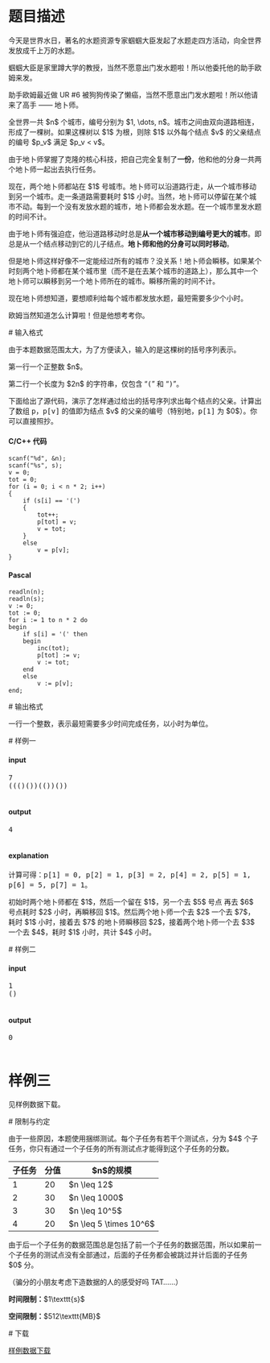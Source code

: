 # 题目描述

<p>今天是世界水日，著名的水题资源专家蝈蝈大臣发起了水题走四方活动，向全世界发放成千上万的水题。</p>
<p>蝈蝈大臣是家里蹲大学的教授，当然不愿意出门发水题啦！所以他委托他的助手欧姆来发。</p>
<p>助手欧姆最近做 UR #6 被狗狗传染了懒癌，当然不愿意出门发水题啦！所以他请来了高手 —— 地卜师。</p>
<p>全世界一共 $n$ 个城市，编号分别为 $1, \dots, n$。城市之间由双向道路相连，形成了一棵树。如果这棵树以 $1$ 为根，则除 $1$ 以外每个结点 $v$ 的父亲结点的编号 $p_v$ 满足 $p_v &lt; v$。</p>
<p>由于地卜师掌握了克隆的核心科技，把自己完全复制了<strong>一份</strong>，他和他的分身一共两个地卜师一起出去执行任务。</p>
<p>现在，两个地卜师都站在 $1$ 号城市。地卜师可以沿道路行走，从一个城市移动到另一个城市。走一条道路需要耗时 $1$ 小时。当然，地卜师可以停留在某个城市不动。每到一个没有发放水题的城市，地卜师都会发水题。在一个城市里发水题的时间不计。</p>
<p>由于地卜师有强迫症，他沿道路移动时总是<strong>从一个城市移动到编号更大的城市</strong>。即总是从一个结点移动到它的儿子结点。<strong>地卜师和他的分身可以同时移动</strong>。</p>
<p>但是地卜师这样好像不一定能经过所有的城市？没关系！地卜师会瞬移。如果某个时刻两个地卜师都在某个城市里（而不是在去某个城市的道路上），那么其中一个地卜师可以瞬移到另一个地卜师所在的城市。瞬移所需的时间不计。</p>
<p>现在地卜师想知道，要想顺利给每个城市都发放水题，最短需要多少个小时。</p>
<p>欧姆当然知道怎么计算啦！但是他想考考你。</p>
# 输入格式


<p>由于本题数据范围太大，为了方便读入，输入的是这棵树的括号序列表示。</p>
<p>第一行一个正整数 $n$。</p>
<p>第二行一个长度为 $2n$ 的字符串，仅包含 “<samp>(</samp>” 和 “<samp>)</samp>”。</p>
<p>下面给出了源代码，演示了怎样通过给出的括号序列求出每个结点的父亲。计算出了数组 <samp>p</samp>，<samp>p[v]</samp> 的值即为结点 $v$ 的父亲的编号（特别地，<samp>p[1]</samp> 为 $0$）。你可以直接照抄。</p>
<h4>C/C++ 代码</h4>
<pre><code class="sh_cpp">scanf(&#34;%d&#34;, &amp;n);
scanf(&#34;%s&#34;, s);
v = 0;
tot = 0;
for (i = 0; i &lt; n * 2; i++)
{
    if (s[i] == &#39;(&#39;)
    {
        tot++;
        p[tot] = v;
        v = tot;
    }
    else
        v = p[v];
}</code></pre>
<h4>Pascal</h4>
<pre><code class="sh_pascal">readln(n);
readln(s);
v := 0;
tot := 0;
for i := 1 to n * 2 do
begin
    if s[i] = &#39;(&#39; then
    begin
        inc(tot);
        p[tot] := v;
        v := tot;
    end
    else
        v := p[v];
end;</code></pre>
# 输出格式


<p>一行一个整数，表示最短需要多少时间完成任务，以小时为单位。</p>
# 样例一


<h4>input</h4>
<pre>7
((()())(())())

</pre>

<h4>output</h4>
<pre>4

</pre>

<h4>explanation</h4>
<p>计算可得：<samp>p[1] = 0, p[2] = 1, p[3] = 2, p[4] = 2, p[5] = 1, p[6] = 5, p[7] = 1</samp>。</p>
<p>初始时两个地卜师都在 $1$，然后一个留在 $1$，另一个去 $5$ 号点 再去 $6$ 号点耗时 $2$ 小时，再瞬移回 $1$。然后两个地卜师一个去 $2$ 一个去 $7$，耗时 $1$ 小时，接着去 $7$ 的地卜师瞬移回 $2$，接着两个地卜师一个去 $3$ 一个去 $4$，耗时 $1$ 小时，共计 $4$ 小时。</p>
# 样例二


<h4>input</h4>
<pre>1
()

</pre>

<h4>output</h4>
<pre>0

</pre>

# 样例三


<p>见样例数据下载。</p>
# 限制与约定


<p>由于一些原因，本题使用捆绑测试。每个子任务有若干个测试点，分为 $4$ 个子任务，你只有通过一个子任务的所有测试点才能得到这个子任务的分数。</p>
<div class="table-responsive">
<table class="table table-bordered table-text-center table-vertical-middle"><thead><tr><th>子任务</th>
<th>分值</th>
<th>$n$的规模</th>
</tr></thead><tbody><tr><td>1</td><td>20</td><td>$n \leq 12$</td></tr><tr><td>2</td><td>30</td><td>$n \leq 1000$</td></tr><tr><td>3</td><td>30</td><td>$n \leq 10^5$</td></tr><tr><td>4</td><td>20</td><td>$n \leq 5 \times 10^6$</td></tr></tbody></table></div>

<p>由于后一个子任务的数据范围总是包括了前一个子任务的数据范围，所以如果前一个子任务的测试点没有全部通过，后面的子任务都会被跳过并计后面的子任务 $0$ 分。</p>
<p>（骗分的小朋友考虑下造数据的人的感受好吗 TAT……）</p>
<p><strong>时间限制：</strong>$1\texttt{s}$</p>
<p><strong>空间限制：</strong>$512\texttt{MB}$</p>
# 下载


<p><a href="/download.php?type=problem&amp;id=84">样例数据下载</a></p>
